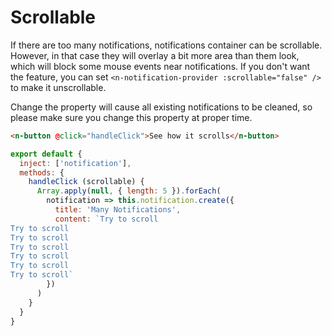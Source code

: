 # Scrollable
If there are too many notifications, notifications container can be scrollable. However, in that case they will overlay a bit more area than them look, which will block some mouse events near notifications. If you don't want the feature, you can set `<n-notification-provider :scrollable="false" />` to make it unscrollable.

Change the property will cause all existing notifications to be cleaned, so please make sure you change this property at proper time.
```html
<n-button @click="handleClick">See how it scrolls</n-button>
```
```js
export default {
  inject: ['notification'],
  methods: {
    handleClick (scrollable) {
      Array.apply(null, { length: 5 }).forEach(
        notification => this.notification.create({
          title: 'Many Notifications',
          content: `Try to scroll
Try to scroll
Try to scroll
Try to scroll
Try to scroll
Try to scroll
Try to scroll`
        })
      )
    }
  }
}
```
